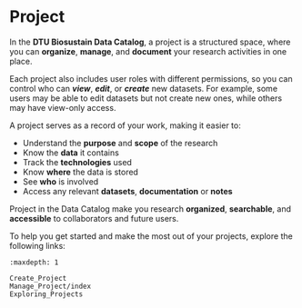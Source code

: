 # Project  <!-- This is the sidebar title -->
In the **DTU Biosustain Data Catalog**, a project is a structured space, where you can **organize**, **manage**, and **document** your research activities in one place.

Each project also includes user roles with different permissions, so you can control who can ***view***, ***edit***, or ***create*** new datasets. For example, some users may be able to edit datasets but not create new ones, while others may have view-only access. 

A project serves as a record of your work, making it easier to: 

 -  Understand the **purpose** and **scope** of the research
 -  Know the **data** it contains
 -  Track the **technologies** used
 -  Know **where** the data is stored
 -  See **who** is involved 
 -  Access any relevant **datasets**, **documentation** or **notes**


 Project in the Data Catalog make you research **organized**, **searchable**, and **accessible** to collaborators and future users.

 To help you get started and make the most out of your projects, explore the following links:


```{toctree}
:maxdepth: 1

Create_Project
Manage_Project/index
Exploring_Projects
```